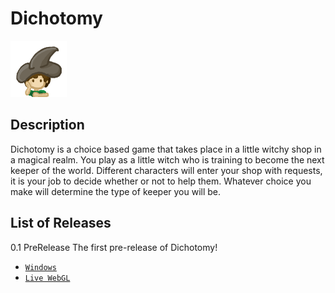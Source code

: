 # Dichotomy

![test](Assets/Resources/Icon.png)

## Description

Dichotomy is a choice based game that takes place in a little witchy shop in a magical realm. 
You play as a little witch who is training to become the next keeper of the world. Different characters will enter your shop with requests, 
it is your job to decide whether or not to help them. Whatever choice you make will determine the type of keeper you will be.

## List of Releases

0.1 PreRelease
  The first pre-release of Dichotomy!
  * [`Windows`](https://github.com/DankiGames/Dichotomy/releases/download/v0.1-prerelease/Dichotomy-v0.1PreRelease.zip)
  * [`Live WebGL`](https://github.com/DankiGames/Dichotomy-WebGL/index.html)

